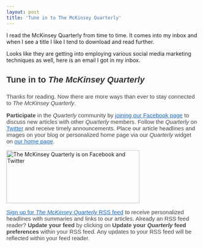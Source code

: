 ```yaml
---
layout: post
title: 'Tune in to The McKinsey Quarterly'
---
```

I read the McKinsey Quarterly from time to time. It comes into my inbox and when I see a title I like I tend to download and read further.<p></p>
Looks like they are getting into employing various social media marketing techniques as well, here is an email I got in my inbox.
<h3 style="font-size: 22px; font-family: Arial,Helvetica,sans-serif; color: #333333;">Tune in to <em>The McKinsey Quarterly</em></h3>
<p style="font-size: 15px; font-family: Arial,Helvetica,sans-serif; color: #444444; margin-bottom: 15px;">Thanks for reading. Now there are more ways than ever to stay connected to <em>The McKinsey Quarterly</em>.
<p style="font-size: 15px; font-family: Arial,Helvetica,sans-serif; color: #444444;"><strong>Participate</strong> in the <em>Quarterly</em> community by <a style="color: #1c68b4;" href="http://e.mckinseyquarterly.com/W0RH003600160F15008112F599E720" target="_blank">joining our Facebook page</a> to discuss new articles with other <em>Quarterly</em> members. Follow the <em>Quarterly</em> on <a style="color: #1c68b4;" href="http://e.mckinseyquarterly.com/W0RH003600863F15008112F599E720" target="_blank">Twitter</a> and receive timely announcements. Place our article headlines and images on your blog or personalized home page via our <em>Quarterly</em> widget on <a style="color: #1c68b4;" href="http://e.mckinseyquarterly.com/W0RH003600962F15008112F599E720" target="_blank">our home page</a>.<p></p>
<img src="http://www.mckinseyquarterly.com/image/mail/mkq_facebook-twitter.gif" alt="The McKinsey Quarterly is on Facebook and Twitter" width="348" height="138" />
<p style="font-size: 15px; font-family: Arial,Helvetica,sans-serif; color: #444444;"><a style="color: #1c68b4;" href="http://e.mckinseyquarterly.com/W0RH00360076DF15008112F599E720" target="_blank">Sign up for <em>The McKinsey Quarterly</em> RSS feed</a> to receive personalized headlines with summaries and links to our articles. Already an RSS feed reader? <strong>Update your feed</strong> by clicking on <strong>Update your <em>Quarterly</em> feed preferences</strong> within your RSS feed. Any updates to your RSS feed will be reflected within your feed reader.